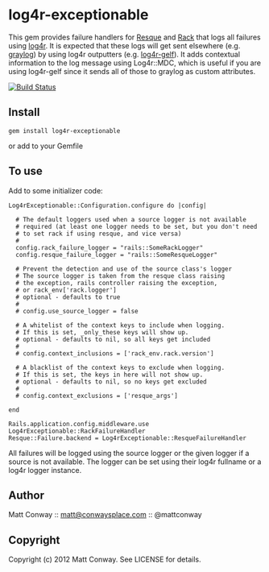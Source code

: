 log4r-exceptionable
===================

This gem provides failure handlers for [Resque][0] and [Rack][1] that logs all failures using [log4r][2].  It is expected that these logs will get sent elsewhere (e.g. [graylog][3]) by using log4r outputters (e.g. [log4r-gelf][4]).  It adds contextual information to the log message using Log4r::MDC, which is useful if you are using log4r-gelf since it sends all of those to graylog as custom attributes. 

[![Build Status](https://secure.travis-ci.org/wr0ngway/log4r-exceptionable.png)](http://travis-ci.org/wr0ngway/log4r-exceptionable)

Install
-------

    gem install log4r-exceptionable
or add to your Gemfile 

To use
------

Add to some initializer code:

    Log4rExceptionable::Configuration.configure do |config|
      
      # The default loggers used when a source logger is not available
      # required (at least one logger needs to be set, but you don't need
      # to set rack if using resque, and vice versa)
      #
      config.rack_failure_logger = "rails::SomeRackLogger"
      config.resque_failure_logger = "rails::SomeResqueLogger"

      # Prevent the detection and use of the source class's logger
      # The source logger is taken from the resque class raising
      # the exception, rails controller raising the exception,
      # or rack_env['rack.logger']
      # optional - defaults to true
      #
      # config.use_source_logger = false
      
      # A whitelist of the context keys to include when logging.
      # If this is set, _only_these keys will show up.
      # optional - defaults to nil, so all keys get included
      #
      # config.context_inclusions = ['rack_env.rack.version']

      # A blacklist of the context keys to exclude when logging.
      # If this is set, the keys in here will not show up.
      # optional - defaults to nil, so no keys get excluded
      #
      # config.context_exclusions = ['resque_args']
      
    end
  
    Rails.application.config.middleware.use Log4rExceptionable::RackFailureHandler
    Resque::Failure.backend = Log4rExceptionable::ResqueFailureHandler

All failures will be logged using the source logger or the given logger if a source is not available. The logger can be set using their log4r fullname or a log4r logger instance.

Author
------

Matt Conway :: matt@conwaysplace.com :: @mattconway

Copyright
---------

Copyright (c) 2012 Matt Conway. See LICENSE for details.

[0]: http://github.com/defunkt/resque
[1]: http://rack.github.com/
[2]: http://log4r.rubyforge.org/
[3]: http://graylog2.org/
[4]: http://github.com/wr0ngway/log4r-gelf


